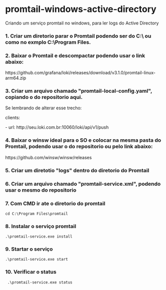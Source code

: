 <h1> promtail-windows-active-directory </h1>
<p> Criando um serviço promtail no windows, para ler logs do Active Directory </p>


<h3> 1. Criar um diretorio parar o Promtail podendo ser do C:\ ou como no exmplo C:\Program Files. </h3>

<h3> 2. Baixar o Promtail e descompactar podendo usar o link abaixo: </h3>
https://github.com/grafana/loki/releases/download/v3.1.0/promtail-linux-arm64.zip

<h3> 3. Criar um arquivo chamado "promtail-local-config.yaml", copiando o do repositorio aqui. </h3>
Se lembrando de alterar esse trecho:

<p>clients:</p>
 <p> - url: http://seu.loki.com.br:10060/loki/api/v1/push</p>

<h3> 4. Baixar o winsw ideal para o SO e colocar na mesma pasta do Promtail, podendo usar o do repositorio ou pelo link abaixo: </h3>
https://github.com/winsw/winsw/releases

<h3> 5. Criar um diretotio "logs" dentro do diretorio do Promtail </h3>

<h3> 6. Criar um arquivo chamado "promtail-service.xml", podendo usar o mesmo do repositorio </h3>

<h3> 7. Com CMD ir ate o diretorio do promtail </h3>
<code>cd C:\Program Files\promtail</code>

<h3> 8. Instalar o serviço promtail </h3>
<code>.\promtail-service.exe install</code>

<h3> 9. Startar o serviço </h3>
<code>.\promtail-service.exe start</code>

<h3> 10. Verificar o status </h3>
<code> .\promtail-service.exe status </code>







